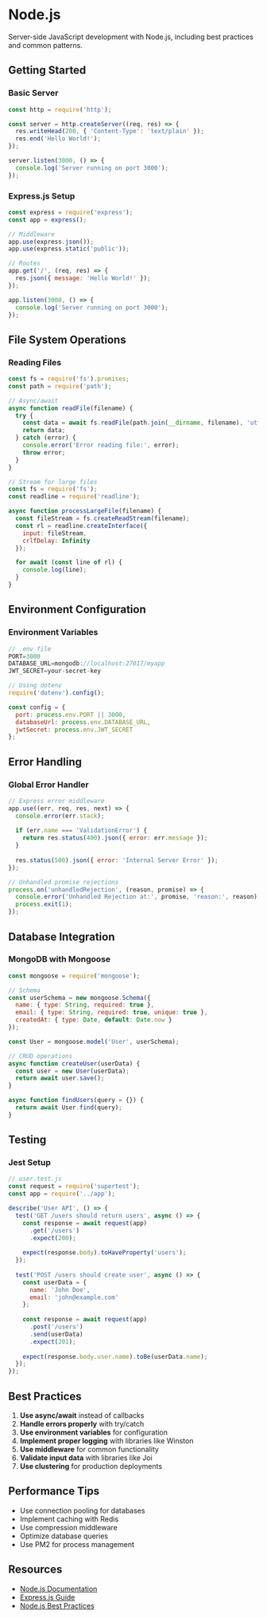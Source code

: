 # Node.js

Server-side JavaScript development with Node.js, including best practices and common patterns.

## Getting Started

### Basic Server

```javascript
const http = require('http');

const server = http.createServer((req, res) => {
  res.writeHead(200, { 'Content-Type': 'text/plain' });
  res.end('Hello World!');
});

server.listen(3000, () => {
  console.log('Server running on port 3000');
});
```

### Express.js Setup

```javascript
const express = require('express');
const app = express();

// Middleware
app.use(express.json());
app.use(express.static('public'));

// Routes
app.get('/', (req, res) => {
  res.json({ message: 'Hello World!' });
});

app.listen(3000, () => {
  console.log('Server running on port 3000');
});
```

## File System Operations

### Reading Files

```javascript
const fs = require('fs').promises;
const path = require('path');

// Async/await
async function readFile(filename) {
  try {
    const data = await fs.readFile(path.join(__dirname, filename), 'utf8');
    return data;
  } catch (error) {
    console.error('Error reading file:', error);
    throw error;
  }
}

// Stream for large files
const fs = require('fs');
const readline = require('readline');

async function processLargeFile(filename) {
  const fileStream = fs.createReadStream(filename);
  const rl = readline.createInterface({
    input: fileStream,
    crlfDelay: Infinity
  });

  for await (const line of rl) {
    console.log(line);
  }
}
```

## Environment Configuration

### Environment Variables

```javascript
// .env file
PORT=3000
DATABASE_URL=mongodb://localhost:27017/myapp
JWT_SECRET=your-secret-key

// Using dotenv
require('dotenv').config();

const config = {
  port: process.env.PORT || 3000,
  databaseUrl: process.env.DATABASE_URL,
  jwtSecret: process.env.JWT_SECRET
};
```

## Error Handling

### Global Error Handler

```javascript
// Express error middleware
app.use((err, req, res, next) => {
  console.error(err.stack);
  
  if (err.name === 'ValidationError') {
    return res.status(400).json({ error: err.message });
  }
  
  res.status(500).json({ error: 'Internal Server Error' });
});

// Unhandled promise rejections
process.on('unhandledRejection', (reason, promise) => {
  console.error('Unhandled Rejection at:', promise, 'reason:', reason);
  process.exit(1);
});
```

## Database Integration

### MongoDB with Mongoose

```javascript
const mongoose = require('mongoose');

// Schema
const userSchema = new mongoose.Schema({
  name: { type: String, required: true },
  email: { type: String, required: true, unique: true },
  createdAt: { type: Date, default: Date.now }
});

const User = mongoose.model('User', userSchema);

// CRUD operations
async function createUser(userData) {
  const user = new User(userData);
  return await user.save();
}

async function findUsers(query = {}) {
  return await User.find(query);
}
```

## Testing

### Jest Setup

```javascript
// user.test.js
const request = require('supertest');
const app = require('../app');

describe('User API', () => {
  test('GET /users should return users', async () => {
    const response = await request(app)
      .get('/users')
      .expect(200);
    
    expect(response.body).toHaveProperty('users');
  });
  
  test('POST /users should create user', async () => {
    const userData = {
      name: 'John Doe',
      email: 'john@example.com'
    };
    
    const response = await request(app)
      .post('/users')
      .send(userData)
      .expect(201);
    
    expect(response.body.user.name).toBe(userData.name);
  });
});
```

## Best Practices

1. **Use async/await** instead of callbacks
2. **Handle errors properly** with try/catch
3. **Use environment variables** for configuration
4. **Implement proper logging** with libraries like Winston
5. **Use middleware** for common functionality
6. **Validate input data** with libraries like Joi
7. **Use clustering** for production deployments

## Performance Tips

- Use connection pooling for databases
- Implement caching with Redis
- Use compression middleware
- Optimize database queries
- Use PM2 for process management

## Resources

- [Node.js Documentation](https://nodejs.org/docs/)
- [Express.js Guide](https://expressjs.com/en/guide/)
- [Node.js Best Practices](https://github.com/goldbergyoni/nodebestpractices)
